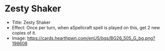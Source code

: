 # Zesty Shaker
- Title:  Zesty Shaker
- Effect:  Once per turn, when aSpellcraft spell is played on this, get 2 new copies of it.
- Image:  https://cards.hearthpwn.com/enUS/bgs/BG26_505_G_bg.png?198608
